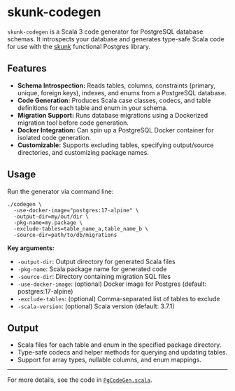 # skunk-codegen

`skunk-codegen` is a Scala 3 code generator for PostgreSQL database schemas. It introspects your database and generates type-safe Scala code for use with the [skunk](https://tpolecat.github.io/skunk/) functional Postgres library.

## Features

- **Schema Introspection:** Reads tables, columns, constraints (primary, unique, foreign keys), indexes, and enums from a PostgreSQL database.
- **Code Generation:** Produces Scala case classes, codecs, and table definitions for each table and enum in your schema.
- **Migration Support:** Runs database migrations using a Dockerized migration tool before code generation.
- **Docker Integration:** Can spin up a PostgreSQL Docker container for isolated code generation.
- **Customizable:** Supports excluding tables, specifying output/source directories, and customizing package names.

## Usage

Run the generator via command line:

```shell
./codegen \
  -use-docker-image="postgres:17-alpine" \
  -output-dir=my/out/dir \
  -pkg-name=my.package \
  -exclude-tables=table_name_a,table_name_b \
  -source-dir=path/to/db/migrations
```

**Key arguments:**
- `-output-dir`: Output directory for generated Scala files
- `-pkg-name`: Scala package name for generated code
- `-source-dir`: Directory containing migration SQL files
- `-use-docker-image`: (optional) Docker image for Postgres (default: postgres:17-alpine)
- `-exclude-tables`: (optional) Comma-separated list of tables to exclude
- `-scala-version`: (optional) Scala version (default: 3.7.1)

## Output

- Scala files for each table and enum in the specified package directory.
- Type-safe codecs and helper methods for querying and updating tables.
- Support for array types, nullable columns, and enum mappings.

---

For more details, see the code in [`PgCodeGen.scala`](PgCodeGen.scala).
